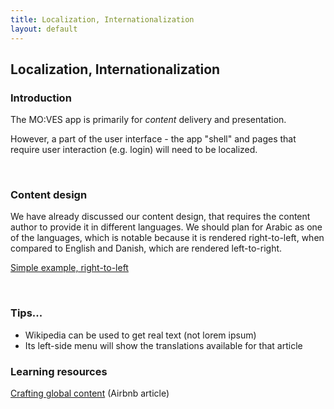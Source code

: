 ```yaml
---
title: Localization, Internationalization
layout: default
---
```


## Localization, Internationalization

### Introduction

The MO:VES app is primarily for *content* delivery and presentation.

However, a part of the user interface - the app "shell" and pages that require user interaction (e.g. login) will need to be localized. 

<br>

### Content design

We have already discussed our content design, that requires the content author to provide it in different languages. We should plan for Arabic as one of the languages, which is notable because it is rendered right-to-left, when compared to English and Danish, which are rendered left-to-right. 

[Simple example, right-to-left](rtl.html)

<br>

### Tips...

* Wikipedia can be used to get real text (not lorem ipsum)  
* Its left-side menu will show the translations available for that article

### Learning resources

[Crafting global content](https://medium.com/airbnb-design/ciao-bonjour-hello-konnichiwa-4aedce0f363a) (Airbnb article)

<br>
